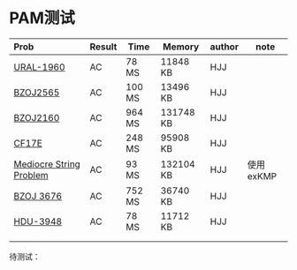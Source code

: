 # PAM测试

| Prob                                                         | Result | Time   | Memory    | author | note      |
| :----------------------------------------------------------- | :----- | ------ | --------- | ------ | --------- |
| [URAL-1960](https://vjudge.net/problem/URAL-1960)            | AC     | 78 MS  | 11848 KB  | HJJ    |           |
| [BZOJ2565](<https://www.lydsy.com/JudgeOnline/problem.php?id=2565>) | AC     | 100 MS | 13496 KB  | HJJ    |           |
| [BZOJ2160](<https://www.lydsy.com/JudgeOnline/problem.php?id=2160>) | AC     | 964 MS | 131748 KB | HJJ    |           |
| [CF17E](<https://codeforces.com/contest/17/problem/E>)       | AC     | 248 MS | 95908 KB  | HJJ    |           |
| [Mediocre String Problem](https://codeforces.com/gym/101981/problem/M) | AC     | 93 MS  | 132104 KB | HJJ    | 使用exKMP |
| [BZOJ 3676](https://www.lydsy.com/JudgeOnline/problem.php?id=3676) | AC     | 752 MS | 36740 KB  | HJJ    |           |
| [HDU-3948](https://vjudge.net/problem/HDU-3948)              | AC     | 78 MS  | 11712 KB  | HJJ    |           |
|                                                              |        |        |           |        |           |
|                                                              |        |        |           |        |           |

待测试：





